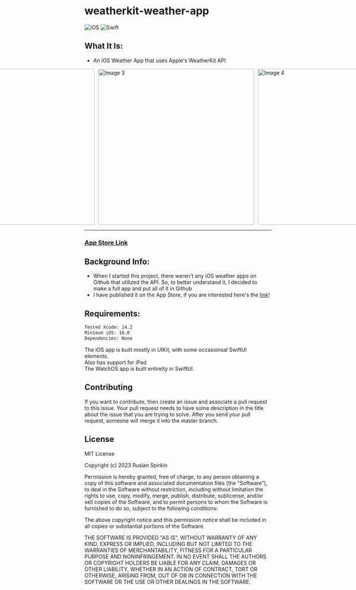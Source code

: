 # weatherkit-weather-app

![iOS](https://img.shields.io/badge/iOS-000000?style=for-the-badge&logo=ios&logoColor=white)
![Swift](https://img.shields.io/badge/swift-F54A2A?style=for-the-badge&logo=swift&logoColor=white)

## What It Is:
 * An iOS Weather App that uses Apple's WeatherKit API
   
<div style="display: flex; justify-content: center;">
  <img src="https://user-images.githubusercontent.com/83136978/210652066-0f5549b8-3f8c-48dc-967e-34bd6565400f.jpg" alt="Image 1" style="margin-right: 10px; height:420px;">
  <img src="https://user-images.githubusercontent.com/83136978/210652073-e86a0af8-fbea-426b-8188-6ce3ca398d15.jpg" alt="Image 2" style="margin-right: 10px; height:420px;">
  <img src="https://user-images.githubusercontent.com/83136978/210652084-95f427d1-4151-43d9-a8a0-de1ce7b8ee70.jpg" alt="Image 3" style="margin-right: 10px; height:420px;">
  <img src="https://user-images.githubusercontent.com/83136978/210652087-967675d9-dcb0-4372-b986-c3a364c95844.jpg" alt="Image 4" style="margin-right: 10px; height:420px;">
  <img src="https://user-images.githubusercontent.com/83136978/210652091-f347f1d6-8d0e-4d1b-8935-cd41b4518c9a.jpg" alt="Image 5" style="margin-right: 10px; height:420px;">
</div>

---

### [App Store Link](https://apps.apple.com/us/app/stormylaunch-weather-app/id6444372213)
 
## Background Info:
* When I started this project, there weren't any iOS weather apps on Github that utilized the API. So, to better understand it, I decided to make a full app and put all of it in Github
* I have published it on the App Store, if you are interested here's the [link](https://apps.apple.com/us/app/stormylaunch-weather-app/id6444372213)!


## Requirements:
```bash
Tested Xcode: 14.2
Minimum iOS: 16.0
Dependencies: None
```

The iOS app is built mostly in UIKit, with some occasionsal SwiftUI elements.  
Also has support for iPad.  
The WatchOS app is built entirelty in SwiftUI.  


## Contributing

If you want to contribute, then create an issue and associate a pull request to this issue. Your pull request needs to have some description in the title about the issue that you are trying to solve. After you send your pull request, someone will merge it into the master branch.



## License
MIT License

Copyright (c) 2023 Ruslan Spirkin

Permission is hereby granted, free of charge, to any person obtaining a copy of this software and associated documentation files (the "Software"), to deal in the Software without restriction, including without limitation the rights to use, copy, modify, merge, publish, distribute, sublicense, and/or sell copies of the Software, and to permit persons to whom the Software is furnished to do so, subject to the following conditions:

The above copyright notice and this permission notice shall be included in all copies or substantial portions of the Software.

THE SOFTWARE IS PROVIDED "AS IS", WITHOUT WARRANTY OF ANY KIND, EXPRESS OR IMPLIED, INCLUDING BUT NOT LIMITED TO THE WARRANTIES OF MERCHANTABILITY, FITNESS FOR A PARTICULAR PURPOSE AND NONINFRINGEMENT. IN NO EVENT SHALL THE AUTHORS OR COPYRIGHT HOLDERS BE LIABLE FOR ANY CLAIM, DAMAGES OR OTHER LIABILITY, WHETHER IN AN ACTION OF CONTRACT, TORT OR OTHERWISE, ARISING FROM, OUT OF OR IN CONNECTION WITH THE SOFTWARE OR THE USE OR OTHER DEALINGS IN THE SOFTWARE.


